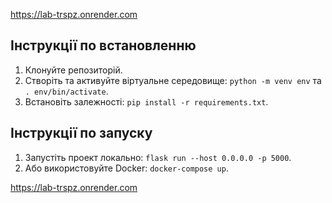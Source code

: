 https://lab-trspz.onrender.com

## Інструкції по встановленню

1. Клонуйте репозиторій.
2. Створіть та активуйте віртуальне середовище: `python -m venv env` та `. env/bin/activate`.
3. Встановіть залежності: `pip install -r requirements.txt`.

## Інструкції по запуску

1. Запустіть проект локально: `flask run --host 0.0.0.0 -p 5000`.
2. Або використовуйте Docker: `docker-compose up`.

https://lab-trspz.onrender.com
